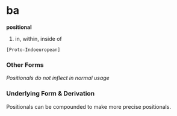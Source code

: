 ba
==

**positional**

1. in, within, inside of

`[Proto-Indoeuropean]`

### Other Forms ###

_Positionals do not inflect in normal usage_

### Underlying Form & Derivation ###

Positionals can be compounded to make more precise positionals.